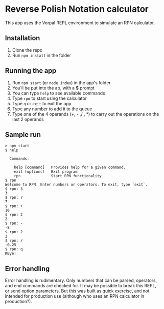 Reverse Polish Notation calculator
==================================

This app uses the Vorpal REPL environment to simulate an RPN calculator.

## Installation

1. Clone the repo
2. Run `npm install` in the folder

## Running the app

1. Run `npm start` (or `node index`) in the app's folder
1. You'll be put into the ap, with a **$** prompt
1. You can type `help` to see available commands
1. Type `rpn` to start using the calculator
1. Type `q` or `exit` to exit the app
1. Type any number to add it to the queue
1. Type one of the 4 operands (+, - ,/ , *) to carry out the operations on the last 2 operands

## Sample run

```shell
> npm start
$ help

  Commands:

    help [command]   Provides help for a given command.
    exit [options]   Exit program
    rpn              Start RPN functionality
$ rpn
Welcome to RPN. Enter numbers or operators. To exit, type `exit`.
$ rpn: 3
3
$ rpn: 7
7
$ rpn: +
10
$ rpn: 2
2
$ rpn: -
-8
$ rpn: 2
2
$ rpn: /
-0.25
$ rpn: q
KBye!
```

## Error handling

Error handling is rudimentary. Only numbers that can be parsed, operators, and end commands are checked for.
It may be possible to break this REPL, or send option parameters. But this was built as quick exercise, and not intended for production use (although who uses an RPN calculator in production?).